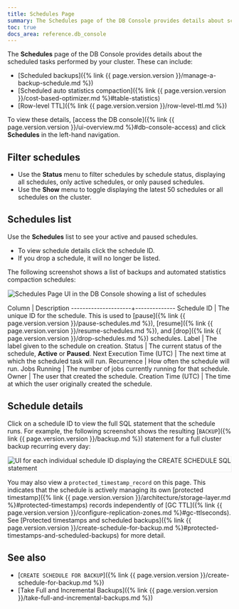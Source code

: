 ```yaml
---
title: Schedules Page
summary: The Schedules page of the DB Console provides details about scheduled tasks performed by your cluster.
toc: true
docs_area: reference.db_console
---
```


The **Schedules** page of the DB Console provides details about the scheduled tasks performed by your cluster. These can include:

- [Scheduled backups]({% link {{ page.version.version }}/manage-a-backup-schedule.md %})
- [Scheduled auto statistics compaction]({% link {{ page.version.version }}/cost-based-optimizer.md %}#table-statistics)
- [Row-level TTL]({% link {{ page.version.version }}/row-level-ttl.md %})

To view these details, [access the DB console]({% link {{ page.version.version }}/ui-overview.md %}#db-console-access) and click **Schedules** in the left-hand navigation.

## Filter schedules

- Use the **Status** menu to filter schedules by schedule status, displaying all schedules, only active schedules, or only paused schedules.
- Use the **Show** menu to toggle displaying the latest 50 schedules or all schedules on the cluster.

## Schedules list 

Use the **Schedules** list to see your active and paused schedules.

- To view schedule details click the schedule ID.
- If you drop a schedule, it will no longer be listed.

The following screenshot shows a list of backups and automated statistics compaction schedules: 

<img src="{{ 'images/v24.1/schedules-page.png' | relative_url }}" alt="Schedules Page UI in the DB Console showing a list of schedules" style="border:1px solid #eee;max-width:100%" />

Column               | Description
---------------------+--------------
Schedule ID          | The unique ID for the schedule. This is used to [pause]({% link {{ page.version.version }}/pause-schedules.md %}), [resume]({% link {{ page.version.version }}/resume-schedules.md %}), and [drop]({% link {{ page.version.version }}/drop-schedules.md %}) schedules.
Label                | The label given to the schedule on creation.
Status               | The current status of the schedule, **Active** or **Paused**.
Next Execution Time (UTC)  | The next time at which the scheduled task will run.
Recurrence           | How often the schedule will run.
Jobs Running         | The number of jobs currently running for that schedule.
Owner                | The user that created the schedule.
Creation Time (UTC)       | The time at which the user originally created the schedule.

## Schedule details

Click on a schedule ID to view the full SQL statement that the schedule runs. For example, the following screenshot shows the resulting [`BACKUP`]({% link {{ page.version.version }}/backup.md %}) statement for a full cluster backup recurring every day:

<img src="{{ 'images/v24.1/schedule-id-screen.png' | relative_url }}" alt="UI for each individual schedule ID displaying the CREATE SCHEDULE SQL statement" style="border:1px solid #eee;max-width:100%" />

You may also view a `protected_timestamp_record` on this page. This indicates that the schedule is actively managing its own [protected timestamp]({% link {{ page.version.version }}/architecture/storage-layer.md %}#protected-timestamps) records independently of [GC TTL]({% link {{ page.version.version }}/configure-replication-zones.md %}#gc-ttlseconds). See [Protected timestamps and scheduled backups]({% link {{ page.version.version }}/create-schedule-for-backup.md %}#protected-timestamps-and-scheduled-backups) for more detail.

## See also

- [`CREATE SCHEDULE FOR BACKUP`]({% link {{ page.version.version }}/create-schedule-for-backup.md %})
- [Take Full and Incremental Backups]({% link {{ page.version.version }}/take-full-and-incremental-backups.md %})

